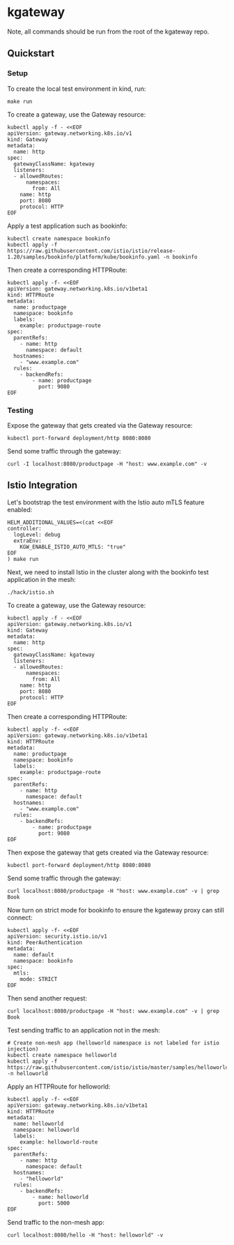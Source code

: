 # kgateway

Note, all commands should be run from the root of the kgateway repo.

## Quickstart

### Setup

<!-- TODO: Deflate this README.md? -->

To create the local test environment in kind, run:

```shell
make run
```

To create a gateway, use the Gateway resource:

```shell
kubectl apply -f - <<EOF
apiVersion: gateway.networking.k8s.io/v1
kind: Gateway
metadata:
  name: http
spec:
  gatewayClassName: kgateway
  listeners:
  - allowedRoutes:
      namespaces:
        from: All
    name: http
    port: 8080
    protocol: HTTP
EOF
```

Apply a test application such as bookinfo:

```shell
kubectl create namespace bookinfo
kubectl apply -f https://raw.githubusercontent.com/istio/istio/release-1.20/samples/bookinfo/platform/kube/bookinfo.yaml -n bookinfo
```

Then create a corresponding HTTPRoute:

```shell
kubectl apply -f- <<EOF
apiVersion: gateway.networking.k8s.io/v1beta1
kind: HTTPRoute
metadata:
  name: productpage
  namespace: bookinfo
  labels:
    example: productpage-route
spec:
  parentRefs:
    - name: http
      namespace: default
  hostnames:
    - "www.example.com"
  rules:
    - backendRefs:
        - name: productpage
          port: 9080
EOF
```

### Testing

Expose the gateway that gets created via the Gateway resource:

```shell
kubectl port-forward deployment/http 8080:8080
```

Send some traffic through the gateway:

```shell
curl -I localhost:8080/productpage -H "host: www.example.com" -v
```

## Istio Integration

Let's bootstrap the test environment with the Istio auto mTLS feature enabled:

```shell
HELM_ADDITIONAL_VALUES=<(cat <<EOF
controller:
  logLevel: debug
  extraEnv:
    KGW_ENABLE_ISTIO_AUTO_MTLS: "true"
EOF
) make run
```

Next, we need to install Istio in the cluster along with the bookinfo test application in the mesh:

```shell
./hack/istio.sh
```

To create a gateway, use the Gateway resource:

```shell
kubectl apply -f - <<EOF
apiVersion: gateway.networking.k8s.io/v1
kind: Gateway
metadata:
  name: http
spec:
  gatewayClassName: kgateway
  listeners:
  - allowedRoutes:
      namespaces:
        from: All
    name: http
    port: 8080
    protocol: HTTP
EOF
```

Then create a corresponding HTTPRoute:

```shell
kubectl apply -f- <<EOF
apiVersion: gateway.networking.k8s.io/v1beta1
kind: HTTPRoute
metadata:
  name: productpage
  namespace: bookinfo
  labels:
    example: productpage-route
spec:
  parentRefs:
    - name: http
      namespace: default
  hostnames:
    - "www.example.com"
  rules:
    - backendRefs:
        - name: productpage
          port: 9080
EOF
```

Then expose the gateway that gets created via the Gateway resource:

```shell
kubectl port-forward deployment/http 8080:8080
```

Send some traffic through the gateway:

```shell
curl localhost:8080/productpage -H "host: www.example.com" -v | grep Book
```

Now turn on strict mode for bookinfo to ensure the kgateway proxy can still connect:

```shell
kubectl apply -f- <<EOF
apiVersion: security.istio.io/v1
kind: PeerAuthentication
metadata:
  name: default
  namespace: bookinfo
spec:
  mtls:
    mode: STRICT
EOF
```

Then send another request:

```shell
curl localhost:8080/productpage -H "host: www.example.com" -v | grep Book
```

Test sending traffic to an application not in the mesh:

```shell
# Create non-mesh app (helloworld namespace is not labeled for istio injection)
kubectl create namespace helloworld
kubectl apply -f https://raw.githubusercontent.com/istio/istio/master/samples/helloworld/helloworld.yaml -n helloworld
```

Apply an HTTPRoute for helloworld:

```shell
kubectl apply -f- <<EOF
apiVersion: gateway.networking.k8s.io/v1beta1
kind: HTTPRoute
metadata:
  name: helloworld
  namespace: helloworld
  labels:
    example: helloworld-route
spec:
  parentRefs:
    - name: http
      namespace: default
  hostnames:
    - "helloworld"
  rules:
    - backendRefs:
        - name: helloworld
          port: 5000
EOF
```

Send traffic to the non-mesh app:

```shell
curl localhost:8080/hello -H "host: helloworld" -v
```
